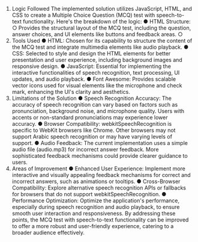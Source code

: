 1. Logic Followed
The implemented solution utilizes JavaScript, HTML, and CSS to create a Multiple Choice
Question (MCQ) test with speech-to-text functionality. Here's the breakdown of the logic:
● HTML Structure:
○ Provides the structural layout of the MCQ test, including the question, answer
choices, and UI elements like buttons and feedback areas.
○ <audio> element is used to provide audio feedback for incorrect answers.
● CSS Styling:
○ Ensures visual appeal and responsiveness of the page layout.
○ Includes background image, font sizes, button styling, and color changes for
correct and incorrect answers.
● JavaScript Functionality:
○ Speech Recognition: Utilizes webkitSpeechRecognition API for speech
recognition in Arabic (ar-SA).
○ User Interaction: Handles button clicks to start recording and manage UI states
(disabled/enabled).
○ Text Comparison: Compares recognized speech with the correct answer ( (الرحيم
after normalizing Arabic text by removing punctuation and spaces.
○ UI Updates: Dynamically updates the UI based on correctness of the answer,
displaying feedback messages and changing text color.
○ Audio Playback: Plays a predefined audio file (audio.mp3) for incorrect
answers using the <audio> element.
2. Tools Used
● HTML: Chosen for its capability to structure the content of the MCQ test and integrate
multimedia elements like audio playback.
● CSS: Selected to style and design the HTML elements for better presentation and user
experience, including background images and responsive design.
● JavaScript: Essential for implementing the interactive functionalities of speech
recognition, text processing, UI updates, and audio playback.
● Font Awesome: Provides scalable vector icons used for visual elements like the
microphone and check mark, enhancing the UI's clarity and aesthetics.
3. Limitations of the Solution
● Speech Recognition Accuracy: The accuracy of speech recognition can vary based on
factors such as pronunciation, background noise, and microphone quality. Users with
accents or non-standard pronunciations may experience lower accuracy.
● Browser Compatibility: webkitSpeechRecognition is specific to WebKit browsers
like Chrome. Other browsers may not support Arabic speech recognition or may have
varying levels of support.
● Audio Feedback: The current implementation uses a simple audio file (audio.mp3) for
incorrect answer feedback. More sophisticated feedback mechanisms could provide
clearer guidance to users.
4. Areas of Improvement
● Enhanced User Experience: Implement more interactive and visually appealing
feedback mechanisms for correct and incorrect answers, such as animations or tooltips.
● Cross-Browser Compatibility: Explore alternative speech recognition APIs or fallbacks
for browsers that do not support webkitSpeechRecognition.
● Performance Optimization: Optimize the application's performance, especially during
speech recognition and audio playback, to ensure smooth user interaction and
responsiveness.
By addressing these points, the MCQ test with speech-to-text functionality can be improved to
offer a more robust and user-friendly experience, catering to a broader audience effectively.
